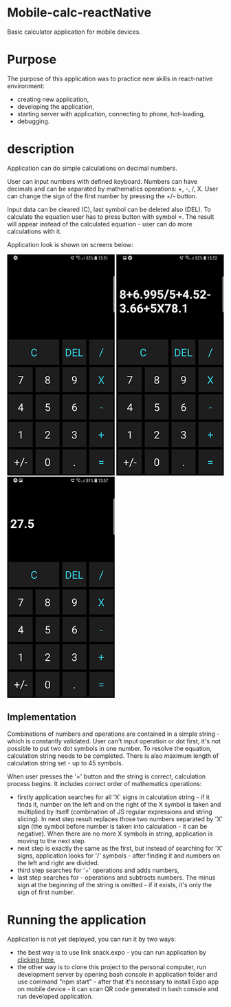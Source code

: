 # Mobile-calc-reactNative

Basic calculator application for mobile devices.

# Purpose

The purpose of this application was to practice new skills in react-native environment:
 * creating new application,
 * developing the application,
 * starting server with application, connecting to phone, hot-loading,
 * debugging.
 
# description

Application can do simple calculations on decimal numbers.

User can input numbers with defined keyboard. Numbers can have decimals and can be
separated by mathematics operations: +, -, /, X. User can change the sign of the first number by 
pressing the +/- button. 

Input data can be cleared (C), last symbol can be deleted also (DEL).
To calculate the equation user has to press button with symbol =. The result will appear instead of
the calculated equation - user can do more calculations with it.

Application look is shown on screens below:

![](screens/1.jpg) ![](screens/2.jpg) ![](screens/3.jpg)

## Implementation

Combinations of numbers and operations are contained in a simple string - which is constantly validated. User can't input
operation or dot first, it's not possible to put two dot symbols in one number. To resolve the equation,
calculation string needs to be completed. There is also maximum length of calculation string set - up to 45 symbols.

When user presses the '=' button and the string is correct, calculation process begins. It includes correct order of
mathematics operations:
*   firstly application searches for all 'X' signs in calculation string - if it finds it, number on the left
and on the right of the X symbol is taken and multiplied by itself (combination of JS regular expressions and string slicing).
In next step result replaces those two numbers separated by 'X' sign (the symbol before number is taken into calculation - it can be negative).
When there are no more X symbols in string, application is moving to the next step.
*   next step is exactly the same as the first, but instead of searching for 'X' signs, application looks 
for '/' symbols - after finding it and numbers on the left and right are divided.
*   third step searches for '+' operations and adds numbers,
*   last step searches for - operations and subtracts numbers. The minus sign at the beginning of the string is
omitted - if it exists, it's only the sign of first number.


# Running the application

Application is not yet deployed, you can run it by two ways: 
*   the best way is to use link snack.expo - you can run application by [clicking here](https://snack.expo.io/@biigm/calc-mobile),
*   the other way is to clone this project to the personal computer, run development server by opening
bash console in application folder and use command "npm start" - after that it's necessary to install 
Expo app on mobile device - it can scan QR code generated in bash console and run developed application.
